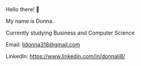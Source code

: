Hello there! 👋

My name is Donna. 

Currently studying Business and Computer Science

Email: lidonna318@gmail.com

Linkedln: https://www.linkedin.com/in/donnali8/ 

<!---
DonnaLi/DonnaLi is a ✨ special ✨ repository because its `README.md` (this file) appears on your GitHub profile.
You can click the Preview link to take a look at your changes.
--->
